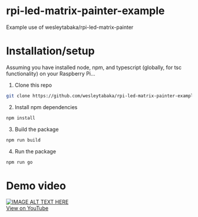 # rpi-led-matrix-painter-example
Example use of wesleytabaka/rpi-led-matrix-painter

# Installation/setup
Assuming you have installed node, npm, and typescript (globally, for tsc functionality) on your Raspberry Pi...
1. Clone this repo
```bash
git clone https://github.com/wesleytabaka/rpi-led-matrix-painter-example.git
```
2. Install npm dependencies
```bash
npm install
```
3. Build the package
```bash
npm run build
```
4. Run the package
```bash
npm run go
```

# Demo video
<a href="https://www.youtube.com/watch?feature=player_embedded&v=c1jziITVWmk" target="_blank">
    <img src="https://img.youtube.com/vi/c1jziITVWmk/0.jpg" alt="IMAGE ALT TEXT HERE"><br>View on YouTube
</a>
